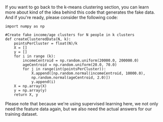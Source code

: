 
If you want to go back to the k-means clustering section, you can learn more about kind of the idea behind this code that generates the fake data. And if you're ready, please consider the following code:

```
import numpy as np 
 
#Create fake income/age clusters for N people in k clusters 
def createClusteredData(N, k): 
    pointsPerCluster = float(N)/k 
    X = [] 
    y = [] 
    for i in range (k): 
        incomeCentroid = np.random.uniform(20000.0, 200000.0) 
        ageCentroid = np.random.uniform(20.0, 70.0) 
        for j in range(int(pointsPerCluster)): 
            X.append([np.random.normal(incomeCentroid, 10000.0),  
            np.random.normal(ageCentroid, 2.0)]) 
            y.append(i) 
    X = np.array(X) 
    y = np.array(y) 
    return X, y 
```

Please note that because we're using supervised learning here, we not only need the feature data again, but we also need the actual answers for our training dataset.
